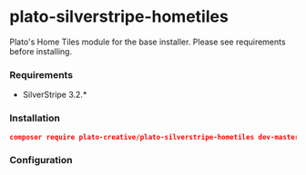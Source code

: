 # plato-silverstripe-hometiles
Plato's Home Tiles module for the base installer. Please see requirements before installing.

### Requirements
+ SilverStripe 3.2.*

### Installation
```json
composer require plato-creative/plato-silverstripe-hometiles dev-master
```

### Configuration
